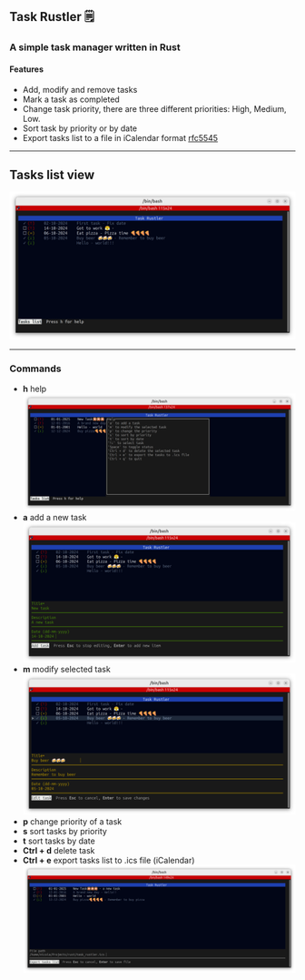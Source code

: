 ## Task Rustler 🗒️

### A simple task manager written in Rust

#### Features

- Add, modify and remove tasks
- Mark a task as completed
- Change task priority, there are three different priorities: High, Medium, Low.
- Sort task by priority or by date
- Export tasks list to a file in iCalendar format [rfc5545](https://datatracker.ietf.org/doc/html/rfc5545)
***
## Tasks list view
![main](/pics/task_list.png)

--- 
### Commands
- __h__ help
![help popup](/pics/help.png)
- __a__ add a new task
![insert task](/pics/add_task.png)
- __m__ modify selected task
![modify task](/pics/modify_task.png)
- __p__ change priority of a task
- __s__ sort tasks by priority
- __t__ sort tasks by date
- __Ctrl + d__ delete task
- __Ctrl + e__ export tasks list to .ics file (iCalendar)
![export tasks list](/pics/export_to_ics.png)

